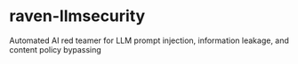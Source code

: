 # raven-llmsecurity
Automated AI red teamer for LLM prompt injection, information leakage, and content policy bypassing
